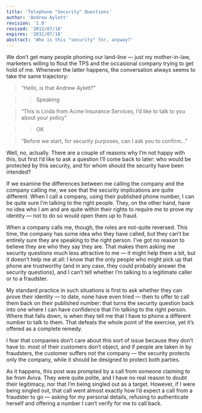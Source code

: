 ```yaml
---
title: 'Telephone "Security" Questions'
author: 'Andrew Aylett'
revision: '1.0'
revised: '2012/07/18'
expires: '2032/07/18'
abstract: 'Who is this "security" for, anyway?'
---
```


We don’t get many people phoning our land-line — just my mother-in-law,
marketers willing to flout the TPS and the occasional company trying to get hold
of me. Whenever the latter happens, the conversation always seems to take the
same trajectory:

> “Hello, is that Andrew Aylett?”

> > Speaking

> “This is Linda from Acme Insurance Services, I’d like to talk to you about
> your policy”

> > OK

> “Before we start, for security purposes, can I ask you to confirm…”

Well, no, actually. There are a couple of reasons why I’m not happy with this,
but first I’d like to ask a question I’ll come back to later: who would be
protected by this security, and for whom should the security have been intended?

If we examine the differences between me calling the company and the company
calling me, we see that the security implications are quite different. When I
call a company, using their published phone number, I can be quite sure I’m
talking to the right people. They, on the other hand, have no idea who I am and
are quite within their rights to require me to prove my identity — not to do so
would open them up to fraud.

When a company calls me, though, the roles are not-quite reversed. This time,
the company has some idea who they have called, but they can’t be entirely sure
they are speaking to the right person. I’ve got no reason to believe they are
who they say they are. That makes them asking me security questions much less
attractive to me — it might help them a bit, but it doesn’t help me at all: I
know that the only people who might pick up that phone are trustworthy (and in
any case, they could probably answer the security questions), and I can’t tell
whether I’m talking to a legitimate caller or to a fraudster.

My standard practice in such situations is first to ask whether they can prove
their identity — to date, none have even tried — then to offer to call them back
on their published number: that turns the security question back into one where
I can have confidence that I’m talking to the right person. Where that falls
down, is when they tell me that I have to phone a different number to talk to
them. That defeats the whole point of the exercise, yet it’s offered as a
complete remedy.

I fear that companies don’t care about this sort of issue because they don’t
have to: most of their customers don’t object, and if people are taken in by
fraudsters, the customer suffers not the company — the security protects only
the company, while it should be designed to protect both parties.

As it happens, this post was prompted by a call from someone claiming to be from
Aviva. They were quite polite, and I have no real reason to doubt their
legitimacy, nor that I’m being singled out as a target. However, if I were being
singled out, that call went almost exactly how I’d expect a call from a
fraudster to go — asking for my personal details, refusing to authenticate
herself and offering a number I can’t verify for me to call back.

